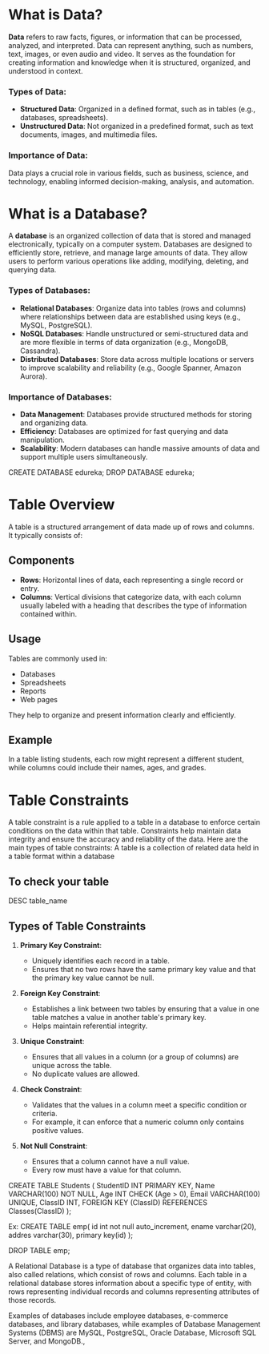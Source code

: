 # What is Data?

**Data** refers to raw facts, figures, or information that can be processed, analyzed, and interpreted. Data can represent anything, such as numbers, text, images, or even audio and video. It serves as the foundation for creating information and knowledge when it is structured, organized, and understood in context.

### Types of Data:
- **Structured Data**: Organized in a defined format, such as in tables (e.g., databases, spreadsheets).
- **Unstructured Data**: Not organized in a predefined format, such as text documents, images, and multimedia files.

### Importance of Data:
Data plays a crucial role in various fields, such as business, science, and technology, enabling informed decision-making, analysis, and automation.


# What is a Database?

A **database** is an organized collection of data that is stored and managed electronically, typically on a computer system. Databases are designed to efficiently store, retrieve, and manage large amounts of data. They allow users to perform various operations like adding, modifying, deleting, and querying data.

### Types of Databases:
- **Relational Databases**: Organize data into tables (rows and columns) where relationships between data are established using keys (e.g., MySQL, PostgreSQL).
- **NoSQL Databases**: Handle unstructured or semi-structured data and are more flexible in terms of data organization (e.g., MongoDB, Cassandra).
- **Distributed Databases**: Store data across multiple locations or servers to improve scalability and reliability (e.g., Google Spanner, Amazon Aurora).

### Importance of Databases:
- **Data Management**: Databases provide structured methods for storing and organizing data.
- **Efficiency**: Databases are optimized for fast querying and data manipulation.
- **Scalability**: Modern databases can handle massive amounts of data and support multiple users simultaneously.



CREATE DATABASE edureka;
DROP DATABASE edureka;


# Table Overview

A table is a structured arrangement of data made up of rows and columns. It typically consists of:

## Components

- **Rows**: Horizontal lines of data, each representing a single record or entry.
- **Columns**: Vertical divisions that categorize data, with each column usually labeled with a heading that describes the type of information contained within.

## Usage

Tables are commonly used in:

- Databases
- Spreadsheets
- Reports
- Web pages

They help to organize and present information clearly and efficiently.

## Example

In a table listing students, each row might represent a different student, while columns could include their names, ages, and grades.




# Table Constraints

A table constraint is a rule applied to a table in a database to enforce certain conditions on the data within that table. Constraints help maintain data integrity and ensure the accuracy and reliability of the data. Here are the main types of table constraints:
A table is a collection of related data held in a table format within a database

## To check your table
DESC table_name

## Types of Table Constraints

1. **Primary Key Constraint**: 
   - Uniquely identifies each record in a table.
   - Ensures that no two rows have the same primary key value and that the primary key value cannot be null.

2. **Foreign Key Constraint**: 
   - Establishes a link between two tables by ensuring that a value in one table matches a value in another table's primary key.
   - Helps maintain referential integrity.

3. **Unique Constraint**: 
   - Ensures that all values in a column (or a group of columns) are unique across the table.
   - No duplicate values are allowed.

4. **Check Constraint**: 
   - Validates that the values in a column meet a specific condition or criteria.
   - For example, it can enforce that a numeric column only contains positive values.

5. **Not Null Constraint**: 
   - Ensures that a column cannot have a null value.
   - Every row must have a value for that column.




CREATE TABLE Students (
    StudentID INT PRIMARY KEY,
    Name VARCHAR(100) NOT NULL,
    Age INT CHECK (Age > 0),
    Email VARCHAR(100) UNIQUE,
    ClassID INT,
    FOREIGN KEY (ClassID) REFERENCES Classes(ClassID)
);

Ex:
CREATE TABLE emp(
id int not null auto_increment,
ename varchar(20),
addres varchar(30),
primary key(id)
);

DROP TABLE emp;


A Relational Database is a type of database that organizes data into tables, also called relations, which consist of rows and columns. Each table in a relational database stores information about a specific type of entity, with rows representing individual records and columns representing attributes of those records. 



Examples of databases include employee databases, e-commerce databases, and library databases, while examples of Database Management Systems (DBMS) are MySQL, PostgreSQL, Oracle Database, Microsoft SQL Server, and MongoDB.,